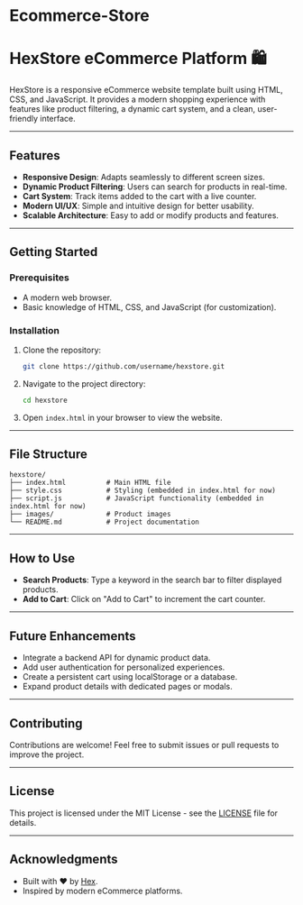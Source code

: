 # Ecommerce-Store
# HexStore eCommerce Platform 🛍️

HexStore is a responsive eCommerce website template built using HTML, CSS, and JavaScript. It provides a modern shopping experience with features like product filtering, a dynamic cart system, and a clean, user-friendly interface.

---

## Features

- **Responsive Design**: Adapts seamlessly to different screen sizes.
- **Dynamic Product Filtering**: Users can search for products in real-time.
- **Cart System**: Track items added to the cart with a live counter.
- **Modern UI/UX**: Simple and intuitive design for better usability.
- **Scalable Architecture**: Easy to add or modify products and features.

---

## Getting Started

### Prerequisites
- A modern web browser.
- Basic knowledge of HTML, CSS, and JavaScript (for customization).

### Installation

1. Clone the repository:
   ```bash
   git clone https://github.com/username/hexstore.git
   ```

2. Navigate to the project directory:
   ```bash
   cd hexstore
   ```

3. Open `index.html` in your browser to view the website.

---

## File Structure

```
hexstore/
├── index.html          # Main HTML file
├── style.css           # Styling (embedded in index.html for now)
├── script.js           # JavaScript functionality (embedded in index.html for now)
├── images/             # Product images
└── README.md           # Project documentation
```

---

## How to Use

- **Search Products**: Type a keyword in the search bar to filter displayed products.
- **Add to Cart**: Click on "Add to Cart" to increment the cart counter.

---

## Future Enhancements

- Integrate a backend API for dynamic product data.
- Add user authentication for personalized experiences.
- Create a persistent cart using localStorage or a database.
- Expand product details with dedicated pages or modals.

---

## Contributing

Contributions are welcome! Feel free to submit issues or pull requests to improve the project.

---

## License

This project is licensed under the MIT License - see the [LICENSE](LICENSE) file for details.

---

## Acknowledgments

- Built with ❤️ by [Hex](https://github.com/usmanriaz-209).
- Inspired by modern eCommerce platforms.
